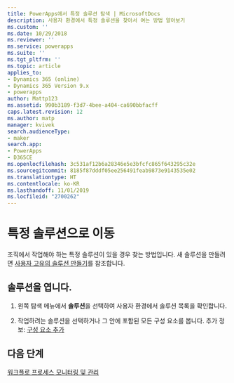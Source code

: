 ```yaml
---
title: PowerApps에서 특정 솔루션 탐색 | MicrosoftDocs
description: 사용자 환경에서 특정 솔루션을 찾아서 여는 방법 알아보기
ms.custom: ''
ms.date: 10/29/2018
ms.reviewer: ''
ms.service: powerapps
ms.suite: ''
ms.tgt_pltfrm: ''
ms.topic: article
applies_to:
- Dynamics 365 (online)
- Dynamics 365 Version 9.x
- powerapps
author: Mattp123
ms.assetid: 990b3189-f3d7-4bee-a404-ca690bbfacff
caps.latest.revision: 12
ms.author: matp
manager: kvivek
search.audienceType:
- maker
search.app:
- PowerApps
- D365CE
ms.openlocfilehash: 3c531af12b6a28346e5e3bfcfc865f643295c32e
ms.sourcegitcommit: 8185f87dddf05ee256491feab9873e9143535e02
ms.translationtype: HT
ms.contentlocale: ko-KR
ms.lasthandoff: 11/01/2019
ms.locfileid: "2700262"
---
```

# <a name="navigate-to-a-specific-solution"></a>특정 솔루션으로 이동

조직에서 작업해야 하는 특정 솔루션이 있을 경우 찾는 방법입니다. 새 솔루션을 만들려면 [사용자 고유의 솔루션 만들기](create-solution.md)를 참조합니다.  
  
## <a name="open-a-solution"></a>솔루션을 엽니다.  
  
1. 왼쪽 탐색 메뉴에서 **솔루션**을 선택하여 사용자 환경에서 솔루션 목록을 확인합니다.
  
2. 작업하려는 솔루션을 선택하거나 그 안에 포함된 모든 구성 요소를 봅니다. 추가 정보: [구성 요소 추가](solutions-overview.md)  

 ## <a name="next-steps"></a>다음 단계
[워크플로 프로세스 모니터링 및 관리](/flow/monitor-manage-processes)
